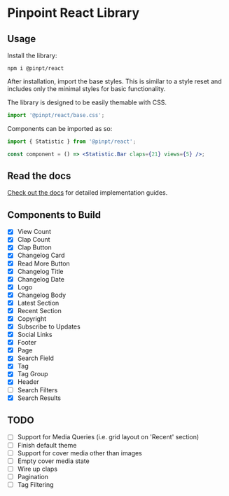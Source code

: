 # Pinpoint React Library

## Usage

Install the library:

```
npm i @pinpt/react
```

After installation, import the base styles. This is similar to a style reset and includes only the minimal styles for basic functionality.

The library is designed to be easily themable with CSS.

```jsx
import '@pinpt/react/base.css';
```

Components can be imported as so:

```jsx
import { Statistic } from '@pinpt/react';

const component = () => <Statistic.Bar claps={21} views={5} />;
```

## Read the docs

[Check out the docs](react.preview.pinpoint.com/) for detailed implementation guides.

## Components to Build

-  [x] View Count
-  [x] Clap Count
-  [x] Clap Button
-  [x] Changelog Card
-  [x] Read More Button
-  [x] Changelog Title
-  [x] Changelog Date
-  [x] Logo
-  [x] Changelog Body
-  [x] Latest Section
-  [x] Recent Section
-  [x] Copyright
-  [x] Subscribe to Updates
-  [x] Social Links
-  [x] Footer
-  [x] Page
-  [x] Search Field
-  [x] Tag
-  [x] Tag Group
-  [x] Header
-  [ ] Search Filters
-  [x] Search Results

## TODO

-  [ ] Support for Media Queries (i.e. grid layout on 'Recent' section)
-  [ ] Finish default theme
-  [ ] Support for cover media other than images
-  [ ] Empty cover media state
-  [ ] Wire up claps
-  [ ] Pagination
-  [ ] Tag Filtering
